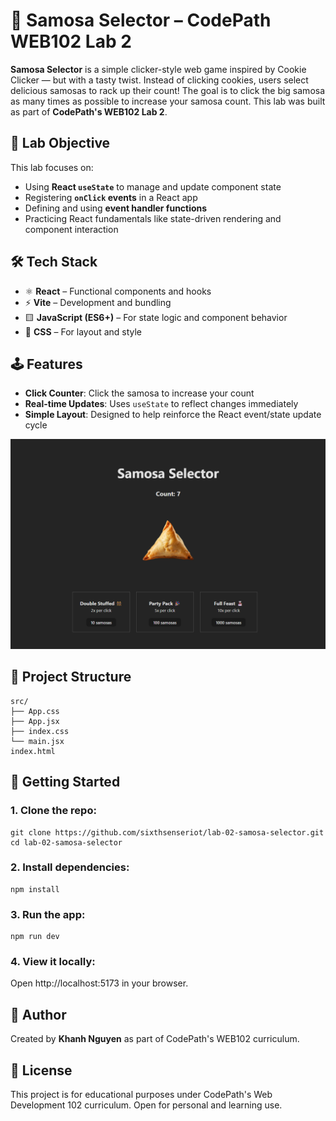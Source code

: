 # 🥟 Samosa Selector – CodePath WEB102 Lab 2

**Samosa Selector** is a simple clicker-style web game inspired by Cookie Clicker — but with a tasty twist. Instead of clicking cookies, users select delicious samosas to rack up their count! The goal is to click the big samosa as many times as possible to increase your samosa count. This lab was built as part of **CodePath's WEB102 Lab 2**.

## 🎯 Lab Objective
This lab focuses on:
- Using **React `useState`** to manage and update component state
- Registering **`onClick` events** in a React app
- Defining and using **event handler functions**
- Practicing React fundamentals like state-driven rendering and component interaction

## 🛠️ Tech Stack
- ⚛️ **React** – Functional components and hooks
- ⚡ **Vite** – Development and bundling
- 🟨 **JavaScript (ES6+)** – For state logic and component behavior
- 🎨 **CSS** – For layout and style

## 🕹️ Features
- **Click Counter**: Click the samosa to increase your count
- **Real-time Updates**: Uses `useState` to reflect changes immediately
- **Simple Layout**: Designed to help reinforce the React event/state update cycle

![Screenshot of Samosa Selector Web Game](./src/assets/screenshot.png)

## 📂 Project Structure
```
src/
├── App.css
├── App.jsx
├── index.css
└── main.jsx
index.html
```

## 🚀 Getting Started
### 1. Clone the repo:
```
git clone https://github.com/sixthsenseriot/lab-02-samosa-selector.git
cd lab-02-samosa-selector
```

### 2. Install dependencies:
```
npm install
```

### 3. Run the app:
```
npm run dev
```

### 4. View it locally:
Open http://localhost:5173 in your browser.

## 📝 Author
Created by **Khanh Nguyen** as part of CodePath's WEB102 curriculum.

## 📄 License
This project is for educational purposes under CodePath's Web Development 102 curriculum. Open for personal and learning use.

